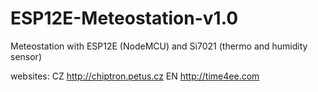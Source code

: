 # ESP12E-Meteostation-v1.0
Meteostation with ESP12E (NodeMCU) and Si7021 (thermo and humidity sensor)

websites: 
CZ http://chiptron.petus.cz
EN http://time4ee.com
